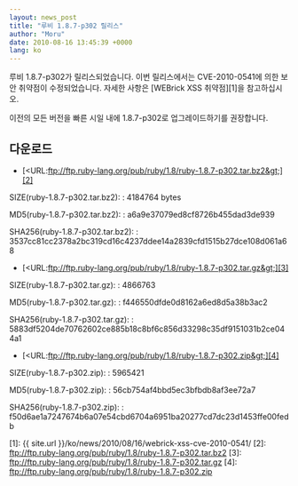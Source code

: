 ```yaml
---
layout: news_post
title: "루비 1.8.7-p302 릴리스"
author: "Moru"
date: 2010-08-16 13:45:39 +0000
lang: ko
---
```


루비 1.8.7-p302가 릴리스되었습니다. 이번 릴리스에서는 CVE-2010-0541에 의한 보안 취약점이 수정되었습니다.
자세한 사항은 [WEBrick XSS 취약점][1]을 참고하십시오.

이전의 모든 버전을 빠른 시일 내에 1.8.7-p302로 업그레이드하기를 권장합니다.

## 다운로드

* [&lt;URL:ftp://ftp.ruby-lang.org/pub/ruby/1.8/ruby-1.8.7-p302.tar.bz2&gt;][2]

SIZE(ruby-1.8.7-p302.tar.bz2):
: 4184764 bytes

MD5(ruby-1.8.7-p302.tar.bz2):
: a6a9e37079ed8cf8726b455dad3de939

SHA256(ruby-1.8.7-p302.tar.bz2):
: 3537cc81cc2378a2bc319cd16c4237ddee14a2839cfd1515b27dce108d061a68

* [&lt;URL:ftp://ftp.ruby-lang.org/pub/ruby/1.8/ruby-1.8.7-p302.tar.gz&gt;][3]

SIZE(ruby-1.8.7-p302.tar.gz):
: 4866763

MD5(ruby-1.8.7-p302.tar.gz):
: f446550dfde0d8162a6ed8d5a38b3ac2

SHA256(ruby-1.8.7-p302.tar.gz):
: 5883df5204de70762602ce885b18c8bf6c856d33298c35df9151031b2ce044a1

* [&lt;URL:ftp://ftp.ruby-lang.org/pub/ruby/1.8/ruby-1.8.7-p302.zip&gt;][4]

SIZE(ruby-1.8.7-p302.zip):
: 5965421

MD5(ruby-1.8.7-p302.zip):
: 56cb754af4bbd5ec3bfbdb8af3ee72a7

SHA256(ruby-1.8.7-p302.zip):
: f50d6ae1a7247674b6a07e54cbd6704a6951ba20277cd7dc23d1453ffe00fedb



[1]: {{ site.url }}/ko/news/2010/08/16/webrick-xss-cve-2010-0541/
[2]: ftp://ftp.ruby-lang.org/pub/ruby/1.8/ruby-1.8.7-p302.tar.bz2
[3]: ftp://ftp.ruby-lang.org/pub/ruby/1.8/ruby-1.8.7-p302.tar.gz
[4]: ftp://ftp.ruby-lang.org/pub/ruby/1.8/ruby-1.8.7-p302.zip
